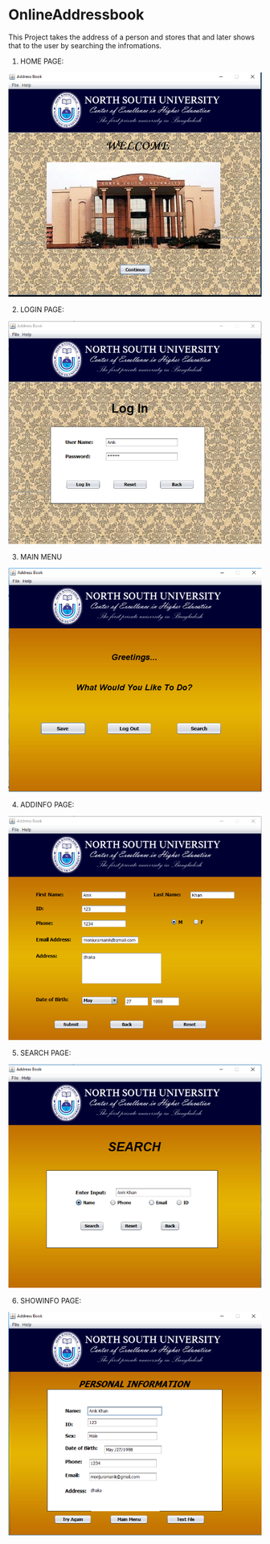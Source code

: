 # OnlineAddressbook
This Project takes the address of a person and stores that and later shows that to the user by searching the infromations.

1. HOME PAGE: 

![alt text](screenshot/HomeScreen.PNG "1. Home Screen")

2. LOGIN PAGE:

![alt text](screenshot/LogIn.PNG "2. Login Screen")

3. MAIN MENU

![alt text](screenshot/MainMenu.PNG "3. Main Menu")

4. ADDINFO PAGE:

![alt text](screenshot/AddInfo.PNG "4. AddInfo Page")

5. SEARCH PAGE:

![alt text](screenshot/Searchpage.PNG "5. Search Page")

6. SHOWINFO PAGE:

![alt text](screenshot/ShowInfo.PNG "6. ShowInfo Page")
